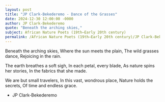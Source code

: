 ```yaml
---
layout: post
title: "JP Clark-Bekederemo - Dance of the Grasses"
date: 2024-12-30 12:00:00 -0000
author: JP Clark-Bekederemo
quote: "Beneath the arching skies,"
subject: African Nature Poets (19th–Early 20th century)
permalink: /African Nature Poets (19th–Early 20th century)/JP Clark-Bekederemo/JP Clark-Bekederemo - Dance of the Grasses
---
```


Beneath the arching skies,
Where the sun meets the plain,
The wild grasses dance,
Rejoicing in the rain.

The earth breathes a soft sigh,
In each petal, every blade,
As nature spins her stories,
In the fabrics that she made.

We are but small travelers,
In this vast, wondrous place,
Nature holds the secrets,
Of time and endless grace.

- JP Clark-Bekederemo
